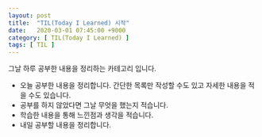 ```yaml
---
layout: post
title:  "TIL(Today I Learned) 시작"
date:   2020-03-01 07:45:00 +9000
category: [ TIL(Today I Learned) ]
tags: [ TIL ]
---
```


그날 하루 공부한 내용을 정리하는 카테고리 입니다.

* 오늘 공부한 내용을 정리합니다. 간단한 목록만 작성할 수도 있고 자세한 내용을 적을 수도 있습니다.
* 공부를 하지 않았다면 그날 무엇을 했는지 적습니다.
* 학습한 내용을 통해 느낀점과 생각을 적습니다.
* 내일 공부할 내용을 정리합니다.